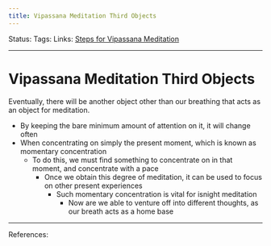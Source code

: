 ```yaml
---
title: Vipassana Meditation Third Objects
---
```

Status:
Tags:
Links: [Steps for Vipassana Meditation](out/steps-for-vipassana-meditation.md)
___
# Vipassana Meditation Third Objects
Eventually, there will be another object other than our breathing that acts as an object for meditation.
- By keeping the bare minimum amount of attention on it, it will change often
- When concentrating on simply the present moment, which is known as momentary concentration
	- To do this, we must find something to concentrate on in that moment, and concentrate with a pace
		- Once we obtain this degree of meditation, it can be used to focus on other present experiences
			- Such momentary concentration is vital for isnight meditation
				- Now are we able to venture off into different thoughts, as our breath acts as a home base
___
References: